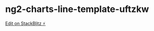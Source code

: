 # ng2-charts-line-template-uftzkw

[Edit on StackBlitz ⚡️](https://stackblitz.com/edit/ng2-charts-line-template-uftzkw)